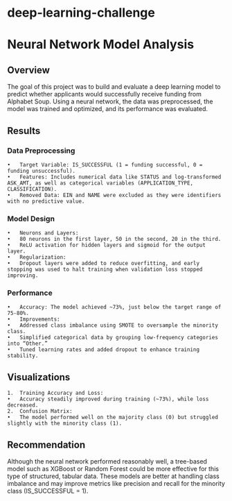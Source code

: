 # deep-learning-challenge

# Neural Network Model Analysis

## Overview

The goal of this project was to build and evaluate a deep learning model to predict whether applicants would successfully receive funding from Alphabet Soup. Using a neural network, the data was preprocessed, the model was trained and optimized, and its performance was evaluated.

## Results

### Data Preprocessing

	•	Target Variable: IS_SUCCESSFUL (1 = funding successful, 0 = funding unsuccessful).
	•	Features: Includes numerical data like STATUS and log-transformed ASK_AMT, as well as categorical variables (APPLICATION_TYPE, CLASSIFICATION).
	•	Removed Data: EIN and NAME were excluded as they were identifiers with no predictive value.

### Model Design

	•	Neurons and Layers:
	•	80 neurons in the first layer, 50 in the second, 20 in the third.
	•	ReLU activation for hidden layers and sigmoid for the output layer.
	•	Regularization:
	•	Dropout layers were added to reduce overfitting, and early stopping was used to halt training when validation loss stopped improving.

### Performance

	•	Accuracy: The model achieved ~73%, just below the target range of 75-80%.
	•	Improvements:
	•	Addressed class imbalance using SMOTE to oversample the minority class.
	•	Simplified categorical data by grouping low-frequency categories into “Other.”
	•	Tuned learning rates and added dropout to enhance training stability.

## Visualizations

	1.	Training Accuracy and Loss:
	•	Accuracy steadily improved during training (~73%), while loss decreased.
	2.	Confusion Matrix:
	•	The model performed well on the majority class (0) but struggled slightly with the minority class (1).

 ## Recommendation

Although the neural network performed reasonably well, a tree-based model such as XGBoost or Random Forest could be more effective for this type of structured, tabular data. These models are better at handling class imbalance and may improve metrics like precision and recall for the minority class (IS_SUCCESSFUL = 1).
